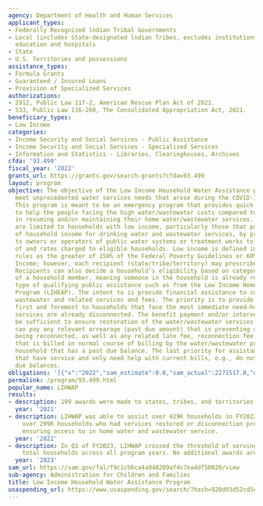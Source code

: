 ```yaml
---
agency: Department of Health and Human Services
applicant_types:
- Federally Recognized lndian Tribal Governments
- Local (includes State-designated lndian Tribes, excludes institutions of higher
  education and hospitals
- State
- U.S. Territories and possessions
assistance_types:
- Formula Grants
- Guaranteed / Insured Loans
- Provision of Specialized Services
authorizations:
- 2912, Public Law 117-2, American Rescue Plan Act of 2021.
- 533, Public Law 116-260, The Consolidated Appropriation Act, 2021.
beneficiary_types:
- Low Income
categories:
- Income Security and Social Services - Public Assistance
- Income Security and Social Services - Specialized Services
- Information and Statistics - Libraries, Clearinghouses, Archives
cfda: '93.499'
fiscal_year: '2022'
grants_url: https://grants.gov/search-grants?cfda=93.499
layout: program
objective: The objective of the Low Income Household Water Assistance program is to
  meet unprecedented water services needs that arose during the COVID-19 pandemic.
  This program is meant to be an emergency program that provides quick intervention
  to help the people facing the high water/wastewater costs compared to their income
  in resuming and/or maintaining their home water/wastewater services. The benefits
  are limited to households with low income, particularly those that pay a high proportion
  of household income for drinking water and wastewater services, by providing funds
  to owners or operators of public water systems or treatment works to reduce arrearages
  of and rates charged to eligible households. Low income is defined in the federal
  rules as the greater of 150% of the Federal Poverty Guidelines or 60% of State Median
  Income; however, each recipient (state/tribe/territory) may prescribe a lower cut-off.
  Recipients can also decide a household’s eligibility based on categorical eligibility
  of a household member, meaning someone in the household is already receiving another
  type of qualifying public assistance such as from the Low Income Home Energy Assistance
  Program (LIHEAP). The intent to is provide financial assistance to cover water,
  wastewater and related services and fees. The priority is to provide assistance
  first and foremost to households that face the most immediate need—households whose
  services are already disconnected. The benefit payment and/or interventions shall
  be sufficient to ensure restoration of the water/wastewater services. The benefits
  can pay any relevant arrearage (past due amount) that is preventing service from
  being reconnected, as well as any related late fee, reconnection fee, penalty, etc.,
  that is billed in normal course of billing by the water/wastewater provider to any
  household that has a past due balance. The last priority for assistance is for households
  that have service and only need help with current bills, e.g., do not have past
  due balances.
obligations: '[{"x":"2022","sam_estimate":0.0,"sam_actual":2271517.0,"usa_spending_actual":2206971.0},{"x":"2023","sam_estimate":4487124.0,"sam_actual":0.0,"usa_spending_actual":0.0},{"x":"2024","sam_estimate":0.0,"sam_actual":0.0,"usa_spending_actual":0.0}]'
permalink: /program/93.499.html
popular_name: LIHWAP
results:
- description: 199 awards were made to states, tribes, and territories.
  year: '2021'
- description: LIHWAP was able to assist over 429K households in FY2022, including
    over 299K households who had services restored or disconnection prevented, thus
    ensuring access to in home water and wastewater service.
  year: '2022'
- description: In Q3 of FY2023, LIHWAP crossed the threshold of serving over 1,000,000
    total households across all program years. No additional awards are expected.
  year: '2023'
sam_url: https://sam.gov/fal/f9c1cb6ca4a048209af4c7ea4df50020/view
sub-agency: Administration for Children and Families
title: Low Income Household Water Assistance Program
usaspending_url: https://www.usaspending.gov/search/?hash=920d93d52cd5e06c91dd5f8367c92500
---
```

